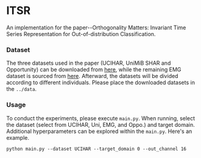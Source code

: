 # ITSR
An implementation for the paper--Orthogonality Matters: Invariant Time Series Representation for Out-of-distribution Classification.

### Dataset

The three datasets used in the paper (UCIHAR, UniMiB SHAR and Opportunity) can be downloaded from [here](https://github.com/Hangwei12358/cross-person-HAR), while the remaining EMG dataset is sourced from [here](https://github.com/microsoft/robustlearn/tree/main/diversify). Afterward, the datasets will be divided according to different individuals. Please place the downloaded datasets in the `../data`.

### Usage

To conduct the experiments, please execute `main.py`. When running, select the dataset (select from UCIHAR, Uni, EMG, and Oppo.) and target domain. Additional hyperparameters can be explored within the `main.py`. Here's an example.

`python main.py --dataset UCIHAR --target_domain 0 --out_channel 16`
